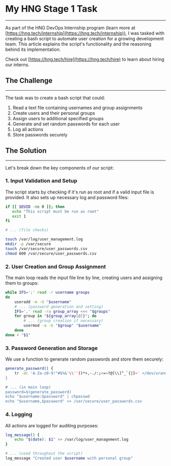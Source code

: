 # My HNG Stage 1 Task

---

As part of the HNG DevOps Internship program (learn more at [https://hng.tech/internship](https://hng.tech/internship)), I was tasked with creating a bash script to automate user creation for a growing development team. This article explains the script's functionality and the reasoning behind its implementation.

Check out [https://hng.tech/hire](https://hng.tech/hire) to learn about hiring our interns.

## The Challenge

---

The task was to create a bash script that could:

1. Read a text file containing usernames and group assignments
2. Create users and their personal groups
3. Assign users to additional specified groups
4. Generate and set random passwords for each user
5. Log all actions
6. Store passwords securely

## The Solution

---

Let's break down the key components of our script:

### 1. Input Validation and Setup

The script starts by checking if it's run as root and if a valid input file is provided. It also sets up necessary log and password files:

```bash
if [[ $EUID -ne 0 ]]; then
   echo "This script must be run as root"
   exit 1
fi

# ... (file checks)

touch /var/log/user_management.log
mkdir -p /var/secure
touch /var/secure/user_passwords.csv
chmod 600 /var/secure/user_passwords.csv

```

### 2. User Creation and Group Assignment

The main loop reads the input file line by line, creating users and assigning them to groups:

```bash
while IFS=';' read -r username groups
do
    useradd -m -U "$username"
    # ... (password generation and setting)
    IFS=',' read -ra group_array <<< "$groups"
    for group in "${group_array[@]}"; do
        # ... (group creation if necessary)
        usermod -a -G "$group" "$username"
    done
done < "$1"

```

### 3. Password Generation and Storage

We use a function to generate random passwords and store them securely:

```bash
generate_password() {
    tr -dc 'A-Za-z0-9!"#$%&'\\''()*+,-./:;<=>?@[\\]^_`{|}~' </dev/urandom | head -c 12
}

# ... (in main loop)
password=$(generate_password)
echo "$username:$password" | chpasswd
echo "$username,$password" >> /var/secure/user_passwords.csv

```

### 4. Logging

All actions are logged for auditing purposes:

```bash
log_message() {
    echo "$(date): $1" >> /var/log/user_management.log
}

# ... (used throughout the script)
log_message "Created user $username with personal group"

```
